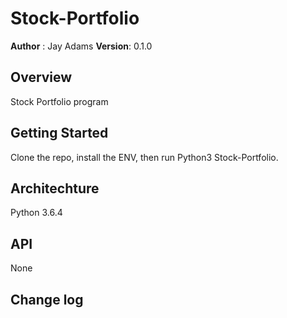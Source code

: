 # Stock-Portfolio

**Author** : Jay Adams
**Version**: 0.1.0

## Overview
Stock Portfolio program

## Getting Started
Clone the repo, install the ENV, then run Python3 Stock-Portfolio.  

## Architechture
Python 3.6.4

## API
None

## Change log

